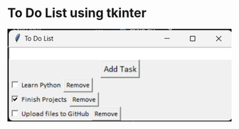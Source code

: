 ﻿# To Do List using tkinter
![](https://github.com/khalafnasirov/Media-of-My-Repostries/blob/a80a913fd9f9ed503a72ff0f7daccc7e89cb0284/To-Do-List-Tkinter/Screenshot%202023-09-30%20215741.png)
